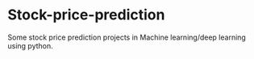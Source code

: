 # Stock-price-prediction

Some stock price prediction projects in Machine learning/deep learning using python.
